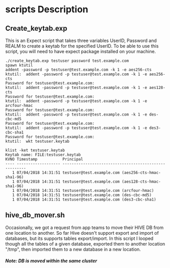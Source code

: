 # scripts Description

## Create_keytab.exp
This is an Expect script that takes three variables UserID, Password and REALM to create a keytab for the specified UserID.
To be able to use this script, you will need to have expect package installed on your machine.
```
./create_keytab.exp testuser password test.example.com
spawn ktutil
addent -password -p testuser@test.example.com -k 1 -e aes256-cts
ktutil:  addent -password -p testuser@test.example.com -k 1 -e aes256-cts
Password for testuser@test.example.com:
ktutil:  addent -password -p testuser@test.example.com -k 1 -e aes128-cts
Password for testuser@test.example.com:
ktutil:  addent -password -p testuser@test.example.com -k 1 -e arcfour-hmac
Password for testuser@test.example.com:
ktutil:  addent -password -p testuser@test.example.com -k 1 -e des-cbc-md5
Password for testuser@test.example.com:
ktutil:  addent -password -p testuser@test.example.com -k 1 -e des3-cbc-sha1
Password for testuser@test.example.com:
ktutil:  wkt testuser.keytab

klist -ket testuser.keytab
Keytab name: FILE:testuser.keytab
KVNO Timestamp           Principal
---- ------------------- ------------------------------------------------------
   1 07/04/2018 14:31:51 testuser@test.example.com (aes256-cts-hmac-sha1-96)
   1 07/04/2018 14:31:51 testuser@test.example.com (aes128-cts-hmac-sha1-96)
   1 07/04/2018 14:31:51 testuser@test.example.com (arcfour-hmac)
   1 07/04/2018 14:31:51 testuser@test.example.com (des-cbc-md5)
   1 07/04/2018 14:31:51 testuser@test.example.com (des3-cbc-sha1)
```

## hive_db_mover.sh

Occasionally, we got a request from app teams to move their HIVE DB from one location to another. So far Hive doesn't support export and import of databases, but its supports tables export/import. In this script I looped though all the tables of a given database, exported them to another location "/tmp", then imported them to a new database in a new location.
##### Note: DB is moved within the same cluster

